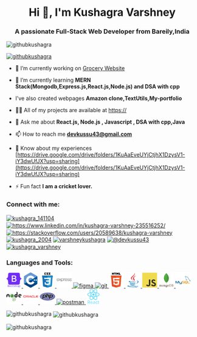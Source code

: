 <h1 align="center">Hi 👋, I'm Kushagra Varshney</h1>
<h3 align="center">A passionate Full-Stack Web Developer from Bareily,India</h3>

<p align="left"> <img src="https://komarev.com/ghpvc/?username=githubkushagra&label=Profile%20views&color=0e75b6&style=flat" alt="githubkushagra" /> </p>

<p align="left"> <a href="https://github.com/ryo-ma/github-profile-trophy"><img src="https://github-profile-trophy.vercel.app/?username=githubkushagra" alt="githubkushagra" /></a> </p>

- 🔭 I’m currently working on [Grocery Website](https://nidhi-grocery.onrender.com/)

- 🌱 I’m currently learning **MERN Stack(Mongodb,Express.js,React.js,Node.js) and DSA with cpp**

- I've also created webpages **Amazon clone,TextUtils,My-portfolio**

- 👨‍💻 All of my projects are available at [https://](https://)

- 💬 Ask me about **React.js, Node.js , Javascript , DSA with cpp,Java**

- 📫 How to reach me **devkussu43@gmail.com**

- 📄 Know about my experiences [https://drive.google.com/drive/folders/1KuAaEveUYjCtjhX1DzysV1-iY3dwUfJX?usp=sharing](https://drive.google.com/drive/folders/1KuAaEveUYjCtjhX1DzysV1-iY3dwUfJX?usp=sharing)

- ⚡ Fun fact **I am a cricket lover.**

<h3 align="left">Connect with me:</h3>
<p align="left">
<a href="https://twitter.com/kushagra_141104" target="blank"><img align="center" src="https://raw.githubusercontent.com/rahuldkjain/github-profile-readme-generator/master/src/images/icons/Social/twitter.svg" alt="kushagra_141104" height="30" width="40" /></a>
<a href="https://linkedin.com/in/https://www.linkedin.com/in/kushagra-varshney-235516252/" target="blank"><img align="center" src="https://raw.githubusercontent.com/rahuldkjain/github-profile-readme-generator/master/src/images/icons/Social/linked-in-alt.svg" alt="https://www.linkedin.com/in/kushagra-varshney-235516252/" height="30" width="40" /></a>
<a href="https://stackoverflow.com/users/https://stackoverflow.com/users/20589638/kushagra-varshney" target="blank"><img align="center" src="https://raw.githubusercontent.com/rahuldkjain/github-profile-readme-generator/master/src/images/icons/Social/stack-overflow.svg" alt="https://stackoverflow.com/users/20589638/kushagra-varshney" height="30" width="40" /></a>
<a href="https://www.hackerrank.com/kushagra_2004" target="blank"><img align="center" src="https://raw.githubusercontent.com/rahuldkjain/github-profile-readme-generator/master/src/images/icons/Social/hackerrank.svg" alt="kushagra_2004" height="30" width="40" /></a>
<a href="https://www.leetcode.com/varshneykushagra" target="blank"><img align="center" src="https://raw.githubusercontent.com/rahuldkjain/github-profile-readme-generator/master/src/images/icons/Social/leet-code.svg" alt="varshneykushagra" height="30" width="40" /></a>
<a href="https://www.hackerearth.com/@devkussu43" target="blank"><img align="center" src="https://raw.githubusercontent.com/rahuldkjain/github-profile-readme-generator/master/src/images/icons/Social/hackerearth.svg" alt="@devkussu43" height="30" width="40" /></a>
<a href="https://auth.geeksforgeeks.org/user/kushagra_varshney" target="blank"><img align="center" src="https://raw.githubusercontent.com/rahuldkjain/github-profile-readme-generator/master/src/images/icons/Social/geeks-for-geeks.svg" alt="kushagra_varshney" height="30" width="40" /></a>
</p>

<h3 align="left">Languages and Tools:</h3>
<p align="left"> <a href="https://getbootstrap.com" target="_blank" rel="noreferrer"> <img src="https://raw.githubusercontent.com/devicons/devicon/master/icons/bootstrap/bootstrap-plain-wordmark.svg" alt="bootstrap" width="40" height="40"/> </a> <a href="https://www.w3schools.com/cpp/" target="_blank" rel="noreferrer"> <img src="https://raw.githubusercontent.com/devicons/devicon/master/icons/cplusplus/cplusplus-original.svg" alt="cplusplus" width="40" height="40"/> </a> <a href="https://www.w3schools.com/css/" target="_blank" rel="noreferrer"> <img src="https://raw.githubusercontent.com/devicons/devicon/master/icons/css3/css3-original-wordmark.svg" alt="css3" width="40" height="40"/> </a> <a href="https://expressjs.com" target="_blank" rel="noreferrer"> <img src="https://raw.githubusercontent.com/devicons/devicon/master/icons/express/express-original-wordmark.svg" alt="express" width="40" height="40"/> </a> <a href="https://www.figma.com/" target="_blank" rel="noreferrer"> <img src="https://www.vectorlogo.zone/logos/figma/figma-icon.svg" alt="figma" width="40" height="40"/> </a> <a href="https://git-scm.com/" target="_blank" rel="noreferrer"> <img src="https://www.vectorlogo.zone/logos/git-scm/git-scm-icon.svg" alt="git" width="40" height="40"/> </a> <a href="https://www.w3.org/html/" target="_blank" rel="noreferrer"> <img src="https://raw.githubusercontent.com/devicons/devicon/master/icons/html5/html5-original-wordmark.svg" alt="html5" width="40" height="40"/> </a> <a href="https://www.java.com" target="_blank" rel="noreferrer"> <img src="https://raw.githubusercontent.com/devicons/devicon/master/icons/java/java-original.svg" alt="java" width="40" height="40"/> </a> <a href="https://developer.mozilla.org/en-US/docs/Web/JavaScript" target="_blank" rel="noreferrer"> <img src="https://raw.githubusercontent.com/devicons/devicon/master/icons/javascript/javascript-original.svg" alt="javascript" width="40" height="40"/> </a> <a href="https://www.mongodb.com/" target="_blank" rel="noreferrer"> <img src="https://raw.githubusercontent.com/devicons/devicon/master/icons/mongodb/mongodb-original-wordmark.svg" alt="mongodb" width="40" height="40"/> </a> <a href="https://www.mysql.com/" target="_blank" rel="noreferrer"> <img src="https://raw.githubusercontent.com/devicons/devicon/master/icons/mysql/mysql-original-wordmark.svg" alt="mysql" width="40" height="40"/> </a> <a href="https://nodejs.org" target="_blank" rel="noreferrer"> <img src="https://raw.githubusercontent.com/devicons/devicon/master/icons/nodejs/nodejs-original-wordmark.svg" alt="nodejs" width="40" height="40"/> </a> <a href="https://www.oracle.com/" target="_blank" rel="noreferrer"> <img src="https://raw.githubusercontent.com/devicons/devicon/master/icons/oracle/oracle-original.svg" alt="oracle" width="40" height="40"/> </a> <a href="https://www.php.net" target="_blank" rel="noreferrer"> <img src="https://raw.githubusercontent.com/devicons/devicon/master/icons/php/php-original.svg" alt="php" width="40" height="40"/> </a> <a href="https://postman.com" target="_blank" rel="noreferrer"> <img src="https://www.vectorlogo.zone/logos/getpostman/getpostman-icon.svg" alt="postman" width="40" height="40"/> </a> <a href="https://reactjs.org/" target="_blank" rel="noreferrer"> <img src="https://raw.githubusercontent.com/devicons/devicon/master/icons/react/react-original-wordmark.svg" alt="react" width="40" height="40"/> </a> </p>

<p><img align="left" src="https://github-readme-stats.vercel.app/api/top-langs?username=githubkushagra&show_icons=true&locale=en&layout=compact" alt="githubkushagra" /></p>

<p>&nbsp;<img align="center" src="https://github-readme-stats.vercel.app/api?username=githubkushagra&show_icons=true&locale=en" alt="githubkushagra" /></p>

<p><img align="center" src="https://github-readme-streak-stats.herokuapp.com/?user=githubkushagra&" alt="githubkushagra" /></p>

